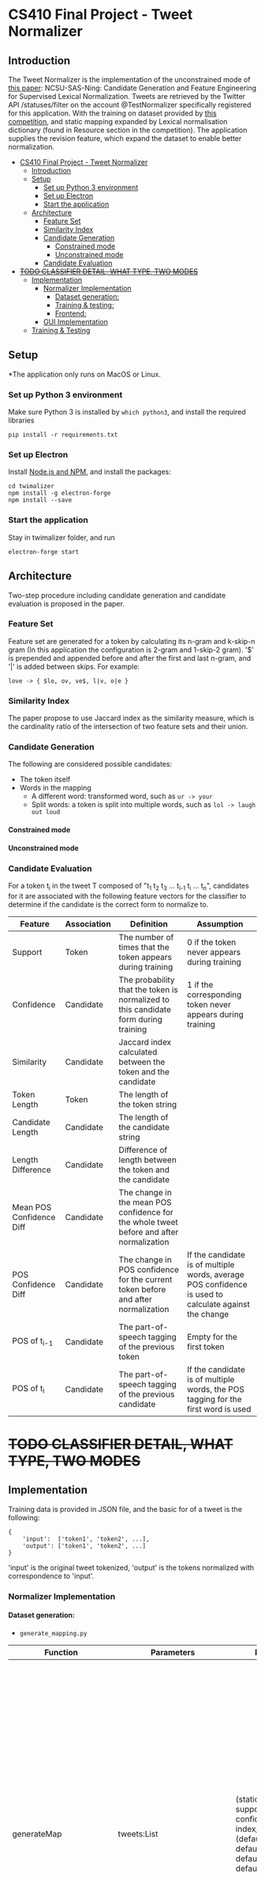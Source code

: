 # CS410 Final Project - Tweet Normalizer

## Introduction

The Tweet Normalizer is the implementation of the unconstrained mode of [this paper](http://www.aclweb.org/anthology/W15-4313): NCSU-SAS-Ning: Candidate Generation and Feature Engineering for Supervised Lexical Normalization. Tweets are retrieved by the Twitter API /statuses/filter on the account @TestNormalizer specifically registered for this application. With the training on dataset provided by [this competition](https://noisy-text.github.io/2015/norm-shared-task.html), and static mapping expanded by Lexical normalisation dictionary (found in Resource section in the competition). The application supplies the revision feature, which expand the dataset to enable better normalization.

- [CS410 Final Project - Tweet Normalizer](#cs410-final-project---tweet-normalizer)
    - [Introduction](#introduction)
    - [Setup](#setup)
        - [Set up Python 3 environment](#set-up-python-3-environment)
        - [Set up Electron](#set-up-electron)
        - [Start the application](#start-the-application)
    - [Architecture](#architecture)
        - [Feature Set](#feature-set)
        - [Similarity Index](#similarity-index)
        - [Candidate Generation](#candidate-generation)
            - [Constrained mode](#constrained-mode)
            - [Unconstrained mode](#unconstrained-mode)
        - [Candidate Evaluation](#candidate-evaluation)
- [~~TODO CLASSIFIER DETAIL, WHAT TYPE, TWO MODES~~](#todo-classifier-detail--what-type--two-modes)
    - [Implementation](#implementation)
        - [Normalizer Implementation](#normalizer-implementation)
            - [Dataset generation:](#dataset-generation)
            - [Training & testing:](#training-testing)
            - [Frontend:](#frontend)
        - [GUI Implementation](#gui-implementation)
    - [Training & Testing](#training-testing)

## Setup

*The application only runs on MacOS or Linux.

### Set up Python 3 environment
Make sure Python 3 is installed by `which python3`, and install the required libraries
```
pip install -r requirements.txt
```

### Set up Electron

Install [Node.js and NPM](https://nodejs.org/en/), and install the packages:
```
cd twimalizer
npm install -g electron-forge
npm install --save
```

### Start the application

Stay in twimalizer folder, and run
```
electron-forge start
```

## Architecture

Two-step procedure including candidate generation and candidate evaluation is proposed in the paper.

### Feature Set

Feature set are generated for a token by calculating its n-gram and k-skip-n gram (In this application the configuration is 2-gram and 1-skip-2 gram). '$' is prepended and appended before and after the first and last n-gram, and '|' is added between skips. For example:

```
love -> { $lo, ov, ve$, l|v, o|e }
```

### Similarity Index

The paper propose to use Jaccard index as the similarity measure, which is the cardinality ratio of the intersection of two feature sets and their union.

### Candidate Generation

The following are considered possible candidates:
- The token itself
- Words in the mapping
    - A different word: transformed word, such as `ur -> your`
    - Split words: a token is split into multiple words, such as `lol -> laugh out loud`

#### Constrained mode

#### Unconstrained mode

### Candidate Evaluation

For a token t<sub>i</sub> in the tweet T composed of "t<sub>1</sub> t<sub>2</sub> t<sub>3</sub> ... t<sub>i-1</sub> t<sub>i</sub> ... t<sub>n</sub>", candidates for it are associated with the following feature vectors for the classifier to determine if the candidate is the correct form to normalize to.

| Feature                  | Association | Definition                                                                               | Assumption                                                                                            |
| ------------------------ | ----------- | ---------------------------------------------------------------------------------------- | ----------------------------------------------------------------------------------------------------- |
| Support                  | Token       | The number of times that the token appears during training                               | 0 if the token never appears during training                                                          |
| Confidence               | Candidate   | The probability that the token is normalized to this candidate form during training      | 1 if the corresponding token never appears during training                                            |
| Similarity               | Candidate   | Jaccard index calculated between the token and the candidate                             |                                                                                                       |
| Token Length             | Token       | The length of the token string                                                           |                                                                                                       |
| Candidate Length         | Candidate   | The length of the candidate string                                                       |                                                                                                       |
| Length Difference        | Candidate   | Difference of length between the token and the candidate                                 |                                                                                                       |
| Mean POS Confidence Diff | Candidate   | The change in the mean POS confidence for the whole tweet before and after normalization |                                                                                                       |
| POS Confidence Diff      | Candidate   | The change in POS confidence for the current token before and after normalization        | If the candidate is of multiple words, average POS confidence is used to calculate against the change |
| POS of t<sub>i-1</sub>   | Candidate   | The part-of-speech tagging of the previous token                                         | Empty for the first token                                                                             |
| POS of t<sub>i</sub>     | Candidate   | The part-of-speech tagging of the previous candidate                                     | If the candidate is of multiple words, the POS tagging for the first word is used                     |

# ~~TODO CLASSIFIER DETAIL, WHAT TYPE, TWO MODES~~


## Implementation

Training data is provided in JSON file, and the basic for of a tweet is the following:
```
{
    'input':  ['token1', 'token2', ...],
    'output': ['token1', 'token2', ...]
}
```
'input' is the original tweet tokenized, 'output' is the tokens normalized with correspondence to 'input'.

### Normalizer Implementation

#### Dataset generation:
- `generate_mapping.py`

|Function|Parameters|Return|Description|
|--------|----------|------|-----------|
|generateMap|tweets:List|(static_map,<br> support_map,<br> confidence_map,<br> index_map):(defaultdict, defaultdict, defaultdict, defaultdict)|Create mapping from training data. Static map is all the mappings from token to its normalized form. Support map counts the times a token appears. Confidence map is the frequency counting for each normalized form when a token appears. Index map is the Jaccard index between token and the normalized form.|
|augmentMapUsingEMNLP|(static_map,<br> support_map,<br> confidence_map,<br> index_map):(defaultdict, defaultdict, defaultdict, defaultdict)|(static_map,<br> support_map,<br> confidence_map,<br> index_map):(defaultdict, defaultdict, defaultdict, defaultdict)|Augment the mappings with EMNLP dataset.|
|augmentMapUsingFeiLiu|(static_map,<br> support_map,<br> confidence_map,<br> index_map):(defaultdict, defaultdict, defaultdict, defaultdict)|(static_map,<br> support_map,<br> confidence_map,<br> index_map):(defaultdict, defaultdict, defaultdict, defaultdict)|Augment the mappings with Fei Liu's dataset.|
|consolidateMap|(static_map(defaultdict),<br> support_map(defaultdict),<br> confidence_map(defaultdict),<br> index_map(defaultdict))|(static_map,<br> support_map,<br> confidence_map,<br> index_map):(dict, dict, dict, dict)|Convert to normal dictionary in Python for saving later.|
- `generate_pos_info.py`

|Function|Parameters|Return|Description|
|--------|----------|------|-----------|
|initWithPOS|tweets:List|mappedTweets:List|Invoke ark-tweet POS tagger and extend each Tweet object with field `mean` (Mean POS tagging confidence), `prob` (Array of POS tagging confidence for each token), `tag` (Array of POS tags).|
|generatePOSConfidence|tweets:List|(originalTweets, mappedTweets):(List, List)|Invoke ark-tweet POS tagger and extend each Tweet object with field `mean` (Mean POS tagging confidence), `prob` (Array of POS tagging confidence for each token), `tag` (Array of POS tags). Work only for tweets that normalize to equal or longer in length. If normalized tweet is shorter in token count, it is dropped. `originalTweet` contains all legal tweets and `mappedTweets` is its mapped version.|
- `similarity_index.py`

|Function|Parameters|Return|Description|
|--------|----------|------|-----------|
|ngram|word:string<br>ninteger|k0gram:set|Generate n-gram set. With `$` appended (prepended) at the end (beginning).|
|skipgram|word:string<br>n:integer<br>k:integer|kngram:set|Generate k-skip-n gram set. With `|` to separate characters.|
|sim_feature|word:string<br>n:integer<br>k:integer(default=1)|features:set|Generate proposed feature set which combines n-gram and k-skip-n gram.|
|JaccardIndex|s1:string<br>s2:string<br>n:integer(default=2)<br>k:integer(default=1)<br>tailWeight:integer(default=3)|score:float|Calculate the Jaccard index between two words.|
- `generate_candidate.py`

|Function|Parameters|Return|Description|
|--------|----------|------|-----------|
|generateCandidates|mappedTweets:List<br>maps:(4 dictionaries)<br>includeSelf:bool(default=True)<br>constrained:bool(default=True)|candidates:List|Return a list of mapped candidates, which contain fields original input `input`, whether this is correct form `label`, feature vector `feature`, normalizing token `token`, type of candidate `category` (either `self`, `canonical`, or `split`), tweet index `tweet_idx`, and word index `idx`. If `constrained` is set True, then similarity measure is used only when the word is repetitive, otherwise, top 3 tokens are used.|
|generateTrainingCandidates|mappedTweets:List<br>maps:(4 dictionaries)<br>includeSelf:bool(default=False)|candidates:List|Same as `generateCandidates` except for all possible normalizing tokens are used.|
|isRepetitive|token:string|repetitive:bool|Check whether three same letters appear consecutively.|
- `generate_feature.py`

|Function|Parameters|Return|Description|
|--------|----------|------|-----------|
|generateFeatureVectors|(candidateTweets, TaggedTweets):(List, List)|(tweet_id, indices, category, token, training, label):(List, List, List ,List, List, List)|Generate feature vectors, and the corresponding properties and labels. See `generateCandidates` for explaination about properties.|
- `create_dataset.py`

The script that generate the training and testing dataset with all the mappings saved for future use.

#### Training & testing:
- `predictor.py`

A class that ...
- `training.py`

|Function|Parameters|Return|Description|
|--------|----------|------|-----------|
|||||
- `load_store_data.py`

|Function|Parameters|Return|Description|
|--------|----------|------|-----------|
|||||

#### Frontend:
- `normalize_tweets.py`

The script that spawn the unconstrained mode normalizer and read from `stdin` to get a tweet to normalize. The result is written to `stdout`.

|Function|Parameters|Return|Description|
|--------|----------|------|-----------|
|mapATweet|tweet:string|(inputTokens, normalizedTokens):(List, List)|Normalize a single tweet and tokenize them.|

### GUI Implementation

The GUI is implemented using modern techniques with web development. The wrapper is Electron and the framework is Vue.js. Electron configuration is in `src/index.html` and `src/index.js`. Vue component `src/normalizer.vue` is using Semantic UI to create the feed list. A Twitter client is connected at the creation of the component, stream API is hooked to a function that continuously push new tweets to the array.

Normalizing process is achieved through using [Subprocess](https://www.npmjs.com/package/subprocess) to spawn a python instance to execute `normalize_tweets.py` with the input being the tweet and its output parsed to substitute the chosen tweet.

## Training & Testing

To train a new model, or, if new data are added and you would like to rebuild the dataset. Run
```
python3 create_dataset.py
python3 training.py
```

Now you have the model saved to a file, you can start the application in unconstrained mode following the instrutions above.
